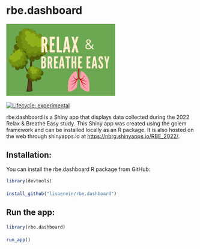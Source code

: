 
<!-- README.md is generated from README.Rmd. Please edit that file -->

# rbe.dashboard

<img src="inst/app/www/rbe_logo.png" style="width:3.02in" />

<!-- badges: start -->

[![Lifecycle:
experimental](https://img.shields.io/badge/lifecycle-experimental-orange.svg)](https://lifecycle.r-lib.org/articles/stages.html#experimental)

<!-- badges: end -->

rbe.dashboard is a Shiny app that displays data collected during the
2022 Relax & Breathe Easy study. This Shiny app was created using the
golem framework and can be installed locally as an R package. It is also
hosted on the web through shinyapps.io at
<https://nbrg.shinyapps.io/RBE_2022/>.

## Installation:

You can install the rbe.dashboard R package from GitHub:

``` r
library(devtools)

install_github("lisaerein/rbe.dashboard")
```

## Run the app:

``` r
library(rbe.dashboard)

run_app()
```

